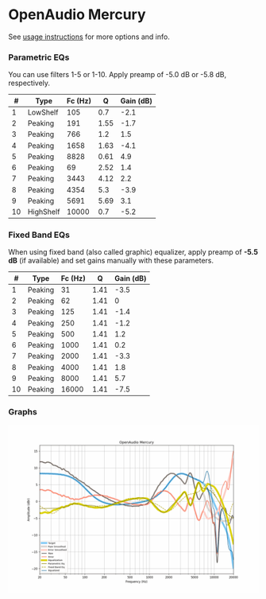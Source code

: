 # OpenAudio Mercury
See [usage instructions](https://github.com/jaakkopasanen/AutoEq#usage) for more options and info.

### Parametric EQs
You can use filters 1-5 or 1-10. Apply preamp of -5.0 dB or -5.8 dB, respectively.

|   # | Type      |   Fc (Hz) |    Q |   Gain (dB) |
|-----|-----------|-----------|------|-------------|
|   1 | LowShelf  |       105 | 0.7  |        -2.1 |
|   2 | Peaking   |       191 | 1.55 |        -1.7 |
|   3 | Peaking   |       766 | 1.2  |         1.5 |
|   4 | Peaking   |      1658 | 1.63 |        -4.1 |
|   5 | Peaking   |      8828 | 0.61 |         4.9 |
|   6 | Peaking   |        69 | 2.52 |         1.4 |
|   7 | Peaking   |      3443 | 4.12 |         2.2 |
|   8 | Peaking   |      4354 | 5.3  |        -3.9 |
|   9 | Peaking   |      5691 | 5.69 |         3.1 |
|  10 | HighShelf |     10000 | 0.7  |        -5.2 |

### Fixed Band EQs
When using fixed band (also called graphic) equalizer, apply preamp of **-5.5 dB** (if available) and set gains manually with these parameters.

|   # | Type    |   Fc (Hz) |    Q |   Gain (dB) |
|-----|---------|-----------|------|-------------|
|   1 | Peaking |        31 | 1.41 |        -3.5 |
|   2 | Peaking |        62 | 1.41 |         0   |
|   3 | Peaking |       125 | 1.41 |        -1.4 |
|   4 | Peaking |       250 | 1.41 |        -1.2 |
|   5 | Peaking |       500 | 1.41 |         1.2 |
|   6 | Peaking |      1000 | 1.41 |         0.2 |
|   7 | Peaking |      2000 | 1.41 |        -3.3 |
|   8 | Peaking |      4000 | 1.41 |         1.8 |
|   9 | Peaking |      8000 | 1.41 |         5.7 |
|  10 | Peaking |     16000 | 1.41 |        -7.5 |

### Graphs
![](./OpenAudio%20Mercury.png)
